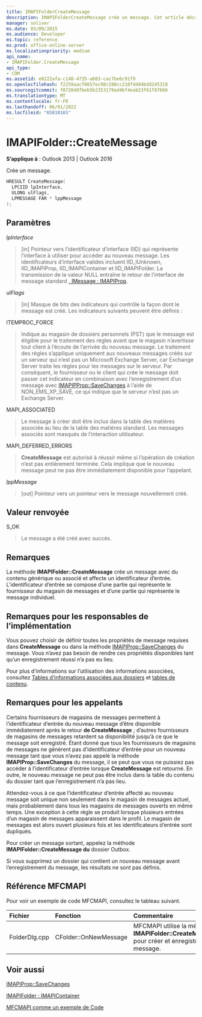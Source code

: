 ```yaml
---
title: IMAPIFolderCreateMessage
description: IMAPIFolderCreateMessage crée un message. Cet article décrit sa syntaxe, ses paramètres, sa valeur de retour et ses remarques.
manager: soliver
ms.date: 03/09/2015
ms.audience: Developer
ms.topic: reference
ms.prod: office-online-server
ms.localizationpriority: medium
api_name:
- IMAPIFolder.CreateMessage
api_type:
- COM
ms.assetid: e0222afa-c148-4735-a603-cac7be6c91f9
ms.openlocfilehash: f2259aacf8657ec98c198cc210fdd44bdd245318
ms.sourcegitcommit: f872848fbeb5b2353179ad4bf4eab23f61f87666
ms.translationtype: MT
ms.contentlocale: fr-FR
ms.lasthandoff: 06/01/2022
ms.locfileid: "65818165"
---
```

# <a name="imapifoldercreatemessage"></a>IMAPIFolder::CreateMessage

  
  
**S’applique à** : Outlook 2013 | Outlook 2016 
  
Crée un message.
  
```cpp
HRESULT CreateMessage(
  LPCIID lpInterface,
  ULONG ulFlags,
  LPMESSAGE FAR * lppMessage
);
```

## <a name="parameters"></a>Paramètres

 _lpInterface_
  
> [in] Pointeur vers l’identificateur d’interface (IID) qui représente l’interface à utiliser pour accéder au nouveau message. Les identificateurs d’interface valides incluent IID_IUnknown, IID_IMAPIProp, IID_IMAPIContainer et IID_IMAPIFolder. La transmission de la valeur NULL entraîne le retour de l’interface de message standard [, IMessage : IMAPIProp](imessageimapiprop.md). 
    
 _ulFlags_
  
> [in] Masque de bits des indicateurs qui contrôle la façon dont le message est créé. Les indicateurs suivants peuvent être définis :
    
ITEMPROC_FORCE
  
> Indique au magasin de dossiers personnels (PST) que le message est éligible pour le traitement des règles avant que le magasin n’avertisse tout client à l’écoute de l’arrivée du nouveau message. Le traitement des règles s’applique uniquement aux nouveaux messages créés sur un serveur qui n’est pas un Microsoft Exchange Server, car Exchange Server traite les règles pour les messages sur le serveur. Par conséquent, le fournisseur ou le client qui crée le message doit passer cet indicateur en combinaison avec l’enregistrement d’un message avec [IMAPIPProp::SaveChanges](imapiprop-savechanges.md) à l’aide de NON_EMS_XP_SAVE, ce qui indique que le serveur n’est pas un Exchange Server. 
    
MAPI_ASSOCIATED 
  
> Le message à créer doit être inclus dans la table des matières associée au lieu de la table des matières standard. Les messages associés sont masqués de l’interaction utilisateur.
    
MAPI_DEFERRED_ERRORS 
  
> **CreateMessage** est autorisé à réussir même si l’opération de création n’est pas entièrement terminée. Cela implique que le nouveau message peut ne pas être immédiatement disponible pour l’appelant. 
    
 _lppMessage_
  
> [out] Pointeur vers un pointeur vers le message nouvellement créé.
    
## <a name="return-value"></a>Valeur renvoyée

S_OK 
  
> Le message a été créé avec succès.
    
## <a name="remarks"></a>Remarques

La méthode **IMAPIFolder::CreateMessage** crée un message avec du contenu générique ou associé et affecte un identificateur d’entrée. L’identificateur d’entrée se compose d’une partie qui représente le fournisseur du magasin de messages et d’une partie qui représente le message individuel. 
  
## <a name="notes-to-implementers"></a>Remarques pour les responsables de l’implémentation

Vous pouvez choisir de définir toutes les propriétés de message requises dans **CreateMessage** ou dans la méthode [IMAPIProp::SaveChanges](imapiprop-savechanges.md) du message. Vous n’avez pas besoin de rendre ces propriétés disponibles tant qu’un enregistrement réussi n’a pas eu lieu. 
  
Pour plus d’informations sur l’utilisation des informations associées, consultez [Tables d’informations associées aux dossiers](folder-associated-information-tables.md) et [tables de contenu](contents-tables.md). 
  
## <a name="notes-to-callers"></a>Remarques pour les appelants

Certains fournisseurs de magasins de messages permettent à l’identificateur d’entrée du nouveau message d’être disponible immédiatement après le retour **de CreateMessage** ; d’autres fournisseurs de magasins de messages retardent sa disponibilité jusqu’à ce que le message soit enregistré. Étant donné que tous les fournisseurs de magasins de messages ne génèrent pas d’identificateur d’entrée pour un nouveau message tant que vous n’avez pas appelé la méthode **IMAPIProp::SaveChanges** du message, il se peut que vous ne puissiez pas accéder à l’identificateur d’entrée lorsque **CreateMessage** est retourné. En outre, le nouveau message ne peut pas être inclus dans la table du contenu du dossier tant que l’enregistrement n’a pas lieu. 
  
Attendez-vous à ce que l’identificateur d’entrée affecté au nouveau message soit unique non seulement dans le magasin de messages actuel, mais probablement dans tous les magasins de messages ouverts en même temps. Une exception à cette règle se produit lorsque plusieurs entrées d’un magasin de messages apparaissent dans le profil. Le magasin de messages est alors ouvert plusieurs fois et les identificateurs d’entrée sont dupliqués. 
  
Pour créer un message sortant, appelez la méthode **IMAPIFolder::CreateMessage du** dossier Outbox. 
  
Si vous supprimez un dossier qui contient un nouveau message avant l’enregistrement du message, les résultats ne sont pas définis.
  
## <a name="mfcmapi-reference"></a>Référence MFCMAPI

Pour voir un exemple de code MFCMAPI, consultez le tableau suivant.
  
|**Fichier**|**Fonction**|**Commentaire**|
|:-----|:-----|:-----|
|FolderDlg.cpp  <br/> |CFolder::OnNewMessage  <br/> |MFCMAPI utilise la méthode **IMAPIFolder::CreateMessage** pour créer et enregistrer un message. |
   
## <a name="see-also"></a>Voir aussi



[IMAPIProp::SaveChanges](imapiprop-savechanges.md)
  
[IMAPIFolder : IMAPIContainer](imapifolderimapicontainer.md)


[MFCMAPI comme un exemple de Code](mfcmapi-as-a-code-sample.md)

